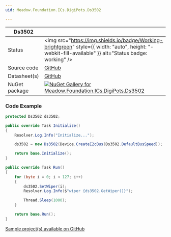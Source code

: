 ```yaml
---
uid: Meadow.Foundation.ICs.DigiPots.Ds3502

---
```


| Ds3502 | |
|--------|--------|
| Status | <img src="https://img.shields.io/badge/Working-brightgreen" style={{ width: "auto", height: "-webkit-fill-available" }} alt="Status badge: working" /> |
| Source code | [GitHub](https://github.com/WildernessLabs/Meadow.Foundation/tree/main/Source/Meadow.Foundation.Peripherals/ICs.DigiPots.Ds3502) |
| Datasheet(s) | [GitHub](https://github.com/WildernessLabs/Meadow.Foundation/tree/main/Source/Meadow.Foundation.Peripherals/ICs.DigiPots.Ds3502/Datasheet) |
| NuGet package | <a href="https://www.nuget.org/packages/Meadow.Foundation.ICs.DigiPots.Ds3502/" target="_blank"><img src="https://img.shields.io/nuget/v/Meadow.Foundation.ICs.DigiPots.Ds3502.svg?label=Meadow.Foundation.ICs.DigiPots.Ds3502" alt="NuGet Gallery for Meadow.Foundation.ICs.DigiPots.Ds3502" /></a> |

### Code Example

```csharp
protected Ds3502 ds3502;

public override Task Initialize()
{
    Resolver.Log.Info("Initialize...");

    ds3502 = new Ds3502(Device.CreateI2cBus(Ds3502.DefaultBusSpeed));

    return base.Initialize();
}

public override Task Run()
{
    for (byte i = 0; i < 127; i++)
    {
        ds3502.SetWiper(i);
        Resolver.Log.Info($"wiper {ds3502.GetWiper()}");

        Thread.Sleep(1000);
    }

    return base.Run();
}

```

[Sample project(s) available on GitHub](https://github.com/WildernessLabs/Meadow.Foundation/tree/main/Source/Meadow.Foundation.Peripherals/ICs.DigiPots.Ds3502/Samples/Ds3502_Sample)

